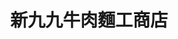 ---
title: "新九九牛肉麵工商店"
description: "新九九牛肉麵工商店"
layout: shop
keywords:
  - 美食競賽
  - 台灣美食
  - 美食精選
datePublished: "2025-06-30"
dateModified: "2025-07-06"
city: "新北市"
district: "五股區"
address: "248新北市五股區工商路85巷2號"
phone: "0282956160"
geo: "25.084815697370455, 121.43777577094686"
google_map: "https://maps.app.goo.gl/p6gNghHa59717ccK8"
footinder: "https://footinder.com.tw/%E6%96%B0%E5%8C%97%E5%B8%82%E4%BA%94%E8%82%A1%E5%8D%80/61116/"
official: "https://www.facebook.com/profile.php?id=100085834876593"
award:
  - name: "台北國際牛肉麵節"
    year: "2024"
    entries:
      - group: "鮮食組"
        cooking_style: "清燉"
        rank: "銅牌"

---